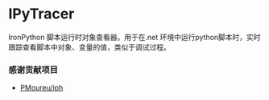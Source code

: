 # IPyTracer
IronPython 脚本运行时对象查看器。用于在.net 环境中运行python脚本时，实时跟踪查看脚本中对象、变量的值，类似于调试过程。

### 感谢贡献项目
* [PMoureu/iph](https://github.com/PMoureu/iph)
